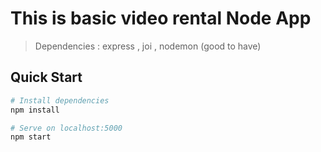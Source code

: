 # This is basic video rental Node App

> Dependencies : express , joi , nodemon (good to have)


## Quick Start

```bash
# Install dependencies
npm install

# Serve on localhost:5000
npm start
```
